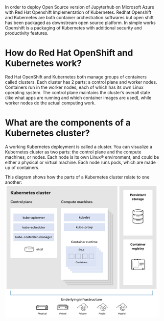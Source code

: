 In order to deploy Open Source version of Jupyterhub on Microsoft Azure with Red Hat Openshift Implementation of Kubernetes.
Redhat Openshift and Kubernetes are both container orchestration softwares but open shift has been packaged as downstream open source platform. In simple works Openshift is a packaging of
Kubernetes with additional security and productivity features.

# How do Red Hat OpenShift and Kubernetes work?
Red Hat OpenShift and Kubernetes both manage groups of containers called clusters. Each cluster has 2 parts: a control plane and worker nodes. Containers run in the worker nodes,
each of which has its own Linux operating system. The control plane maintains the cluster’s overall state (like what apps are running and which container images are used), 
while worker nodes do the actual computing work.

# What are the components of a Kubernetes cluster?
A working Kubernetes deployment is called a cluster. You can visualize a Kubernetes cluster as two parts: the control plane and the compute machines, or nodes. Each node is its own Linux® environment, and could be either a physical or virtual machine. Each node runs pods, which are made up of containers.

This diagram shows how the parts of a Kubernetes cluster relate to one another:
![alt text for screen readers](/images/kube.png)

